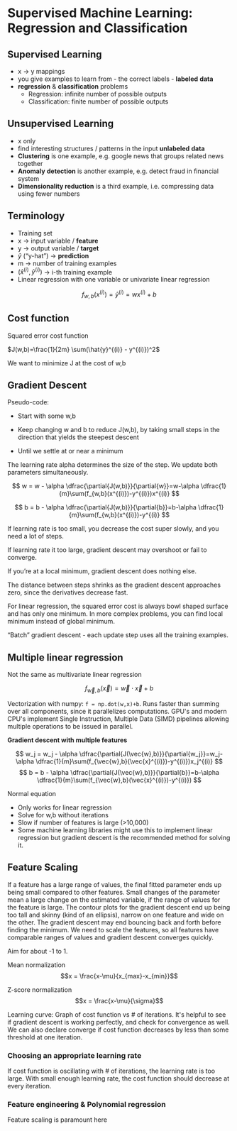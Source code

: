 # Supervised Machine Learning: Regression and Classification

## Supervised Learning

- x → y mappings
- you give examples to learn from - the correct labels - **labeled** **data**
- **regression** & **classification** problems
    - Regression: infinite number of possible outputs
    - Classification: finite number of possible outputs

## Unsupervised Learning

- x only
- find interesting structures / patterns in the input **unlabeled** **data**
- **Clustering** is one example, e.g. google news that groups related news together
- **Anomaly** **detection** is another example, e.g. detect fraud in financial system
- **Dimensionality reduction** is a third example, i.e. compressing data using fewer numbers

## Terminology

- Training set
- x → input variable / **feature**
- y → output variable / **target**
- $\hat{y}$ (“y-hat”) → **prediction**
- m → number of training examples
- $(\hat{x}^{(i)}, \hat{y}^{(i)})$ → i-th training example
- Linear regression with one variable or univariate linear regression

$$
f_{w,b}(x^{(i)})=\hat{y}^{(i)}=wx^{(i)}+b
$$

## Cost function

Squared error cost function

$J(w,b)=\frac{1}{2m} \sum(\hat{y}^{(i)} - y^{(i)})^2$

We want to minimize J at the cost of w,b

## Gradient Descent
Pseudo-code:

- Start with some w,b

- Keep changing w and b to reduce J(w,b), by taking small steps in the direction that yields the steepest descent

- Until we settle at or near a minimum

The learning rate alpha determines the size of the step. We update both parameters simultaneously.

$$
w = w - \alpha \dfrac{\partial{J(w,b)}}{\partial{w}}=w-\alpha \dfrac{1}{m}\sum(f_{w,b}(x^{(i)})-y^{(i)})x^{(i)}
$$

$$
b = b - \alpha \dfrac{\partial{J(w,b)}}{\partial{b}}=b-\alpha \dfrac{1}{m}\sum(f_{w,b}(x^{(i)})-y^{(i)}
$$

If learning rate is too small, you decrease the cost super slowly, and you need a lot of steps. 

If learning rate it too large, gradient descent may overshoot or fail to converge. 

If you’re at a local minimum, gradient descent does nothing else.

The distance between steps shrinks as the gradient descent approaches zero, since the derivatives decrease fast.

For linear regression, the squared error cost is always bowl shaped surface and has only one minimum. In more complex problems, you can find local minimum instead of global minimum. 

“Batch” gradient descent - each update step uses all the training examples.

## Multiple linear regression
Not the same as multivariate linear regression

$$
f_{\vec{w},b}(\vec{x})=\vec{w}\cdot\vec{x}+b
$$

Vectorization with numpy: `f = np.dot(w,x)+b`. Runs faster than summing over all components, since it parallelizes computations. GPU's and modern CPU's implement Single Instruction, Multiple Data (SIMD) pipelines allowing multiple operations to be issued in parallel.


**Gradient descent with multiple features**

$$
w_j = w_j - \alpha \dfrac{\partial{J(\vec{w},b)}}{\partial{w_j}}=w_j-\alpha \dfrac{1}{m}\sum(f_{\vec{w},b}(\vec{x}^{(i)})-y^{(i)})x_j^{(i)}
$$
$$
b = b - \alpha \dfrac{\partial{J(\vec{w},b)}}{\partial{b}}=b-\alpha \dfrac{1}{m}\sum(f_{\vec{w},b}(\vec{x}^{(i)})-y^{(i)})
$$

Normal equation
- Only works for linear regression
- Solve for w,b without iterations
- Slow if number of features is large (>10,000)
- Some machine learning libraries might use this to implement linear regression but gradient descent is the recommended method for solving it.

## Feature Scaling

If a feature has a large range of values, the final fitted parameter ends up being small compared to other features. Small changes of the parameter mean a large change on the estimated variable, if the range of values for the feature is large. The contour plots for the gradient descent end up being too tall and skinny (kind of an ellipsis), narrow on one feature and wide on the other. The gradient descent may end bouncing back and forth before finding the minimum. We need to scale the features, so all features have comparable ranges of values and gradient descent converges quickly. 

Aim for about -1 to 1.

Mean normalization
$$x = \frac{x-\mu}{x_{max}-x_{min}}$$

Z-score normalization
$$x = \frac{x-\mu}{\sigma}$$

Learning curve: Graph of cost function vs # of iterations. It's helpful to see if gradient descent is working perfectly, and check for convergence as well. We can also declare converge if cost function decreases by less than some threshold at one iteration.

### Choosing an appropriate learning rate

If cost function is oscillating with # of iterations, the learning rate is too large.
With small enough learning rate, the cost function should decrease at every iteration.

### Feature engineering & Polynomial regression

Feature scaling is paramount here

